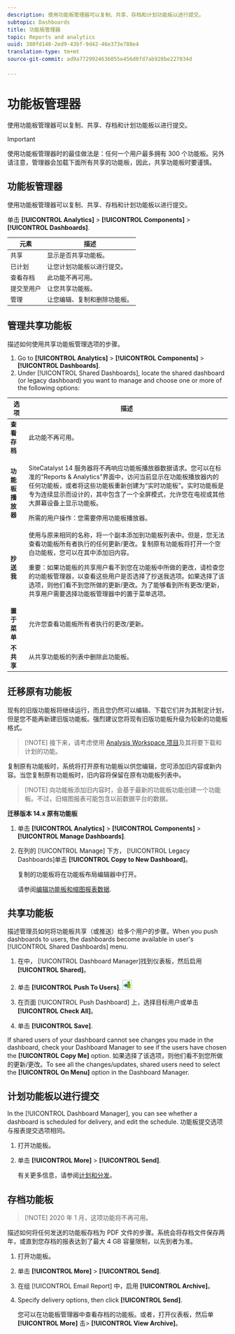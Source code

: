 ```yaml
---
description: 使用功能板管理器可以复制、共享、存档和计划功能板以进行提交。
subtopic: Dashboards
title: 功能板管理器
topic: Reports and analytics
uuid: 380fd148-2ed9-43bf-9d42-46e373e788e4
translation-type: tm+mt
source-git-commit: ad9a7729924636055e456d0fd7ab928be227034d

---
```



# 功能板管理器

使用功能板管理器可以复制、共享、存档和计划功能板以进行提交。

>[!IMPORTANT]
>
>使用功能板管理器时的最佳做法是：任何一个用户最多拥有 300 个功能板。另外请注意，管理器会加载下面所有共享的功能板，因此，共享功能板时要谨慎。

## 功能板管理器

使用功能板管理器可以复制、共享、存档和计划功能板以进行提交。

单击 **[!UICONTROL Analytics]** > **[!UICONTROL Components]** > **[!UICONTROL Dashboards]**.

| 元素 | 描述 |
|--- |--- |
| 共享 | 显示是否共享功能板。 |
| 已计划 | 让您计划功能板以进行提交。 |
| 查看存档 | 此功能不再可用。 |
| 提交至用户 | 让您共享功能板。 |
| 管理 | 让您编辑、复制和删除功能板。 |

## 管理共享功能板

描述如何使用共享功能板管理选项的步骤。

1. Go to **[!UICONTROL Analytics]** > **[!UICONTROL Components]** > **[!UICONTROL Dashboards]**.
1. Under [!UICONTROL Shared Dashboards], locate the shared dashboard (or legacy dashboard) you want to manage and choose one or more of the following options:

<table id="choicetable_857E0E816D63404683D4E24DC8D7FC69"> 
 <thead class="chhead sthead"> 
  <th class="choptionhd"> 选项 </th> 
  <th class="chdeschd"> 描述 </th> 
 </thead> 
 <tr class="chrow strow"> 
  <td class="choption"><strong>查看存档</strong></td> 
  <td class="chdesc stentry"> 此功能不再可用。 </td> 
 </tr> 
 <tr class="chrow strow"> 
  <td class="choption"><strong>功能板播放器</strong></td> 
  <td class="chdesc stentry"> <p>SiteCatalyst 14 服务器将不再响应功能板播放器数据请求。您可以在标准的“Reports &amp; Analytics”界面中，访问当前显示在功能板播放器内的任何功能板，或者将这些功能板重新创建为“实时功能板”。实时功能板是专为连续显示而设计的，其中包含了一个全屏模式，允许您在电视或其他大屏幕设备上显示功能板。 </p> <p>所需的用户操作：您需要停用功能板播放器。 </p> </td> 
 </tr> 
 <tr class="chrow strow"> 
  <td class="choption"><strong>抄送我</strong></td> 
  <td class="chdesc stentry"> 使用与原来相同的名称，将一个副本添加到功能板列表中。但是，您无法查看功能板所有者执行的任何更新/更改。复制原有功能板将打开一个空白功能板，您可以在其中添加旧内容。 <p>重要：如果功能板的共享用户看不到您在功能板中所做的更改，请检查您的功能板管理器，以查看这些用户是否选择了<span class="uicontrol">抄送我</span>选项。如果选择了该选项，则他们看不到您所做的更新/更改。为了能够看到所有更改/更新，共享用户需要选择功能板管理器中的<span class="uicontrol">置于菜单</span>选项。 </p> </td> 
 </tr> 
 <tr class="chrow strow"> 
  <td class="choption"><strong>置于菜单</strong></td> 
  <td class="chdesc stentry"> 允许您查看功能板所有者执行的更改/更新。 </td> 
 </tr> 
 <tr class="chrow strow"> 
  <td class="choption"><strong>不共享</strong></td> 
  <td class="chdesc stentry"> 从共享功能板的列表中删除此功能板。 </td> 
 </tr> 
</table>

## 迁移原有功能板

现有的旧版功能板将继续运行，而且您仍然可以编辑、下载它们并为其制定计划，但是您不能再新建旧版功能板。强烈建议您将现有旧版功能板升级为较新的功能板格式。

>[!NOTE] 接下来，请考虑使用 [Analysis Workspace 项目](https://docs.adobe.com/content/help/en/analytics/analyze/analysis-workspace/home.html)及其将要下载和计划的功能。

复制原有功能板时，系统将打开原有功能板以供您编辑，您可添加旧内容或新内容。当您复制原有功能板时，旧内容将保留在原有功能板列表中。

>[!NOTE] 向功能板添加旧内容时，会基于最新的功能板功能创建一个功能板。不过，旧缩图报表可能包含以前数据平台的数据。

**迁移版本 14.x 原有功能板**

1. 单击 **[!UICONTROL Analytics]** > **[!UICONTROL Components]** > **[!UICONTROL Manage Dashboards]**.
1. 在列的 [!UICONTROL Manage] 下方， [!UICONTROL Legacy Dashboards]单击 **[!UICONTROL Copy to New Dashboard]**。

   复制的功能板将在功能板布局编辑器中打开。

   请参阅[编辑功能板和缩图报表数据](/help/analyze/reports-analytics/dashboard.md).

## 共享功能板

描述管理员如何将功能板共享（或推送）给多个用户的步骤。When you push dashboards to users, the dashboards become available in user&#39;s [!UICONTROL Shared Dashboards] menu.

1. 在中， [!UICONTROL Dashboard Manager]找到仪表板，然后启用 **[!UICONTROL Shared]**。
1. 单击 **[!UICONTROL Push To Users]**.  ![](assets/push.png)

1. 在页面 [!UICONTROL Push Dashboard] 上，选择目标用户或单击 **[!UICONTROL Check All]**。
1. 单击 **[!UICONTROL Save]**.

If shared users of your dashboard cannot see changes you made in the dashboard, check your Dashboard Manager to see if the users have chosen the **[!UICONTROL Copy Me]** option. 如果选择了该选项，则他们看不到您所做的更新/更改。To see all the changes/updates, shared users need to select the **[!UICONTROL On Menu]** option in the Dashboard Manager.

## 计划功能板以进行提交

In the [!UICONTROL Dashboard Manager], you can see whether a dashboard is scheduled for delivery, and edit the schedule. 功能板提交选项与报表提交选项相同。

1. 打开功能板。
1. 单击 **[!UICONTROL More]** > **[!UICONTROL Send]**.

   有关更多信息，请参阅[计划和分发](/help/analyze/reports-analytics/scheduling.md)。

## 存档功能板

>[!NOTE] 2020 年 1 月，这项功能将不再可用。

描述如何将任何发送的功能板存档为 PDF 文件的步骤。系统会将存档文件保存两年，或直到您存档的报表达到了最大 4 GB 容量限制，以先到者为准。

1. 打开功能板。
1. 单击 **[!UICONTROL More]** > **[!UICONTROL Send]**.
1. 在组 [!UICONTROL Email Report] 中，启用 **[!UICONTROL Archive]**。
1. Specify delivery options, then click **[!UICONTROL Send]**.

   您可以在功能板管理器中查看存档的功能板。或者，打开仪表板，然后单 **[!UICONTROL More]** 击> **[!UICONTROL View Archive]**。
